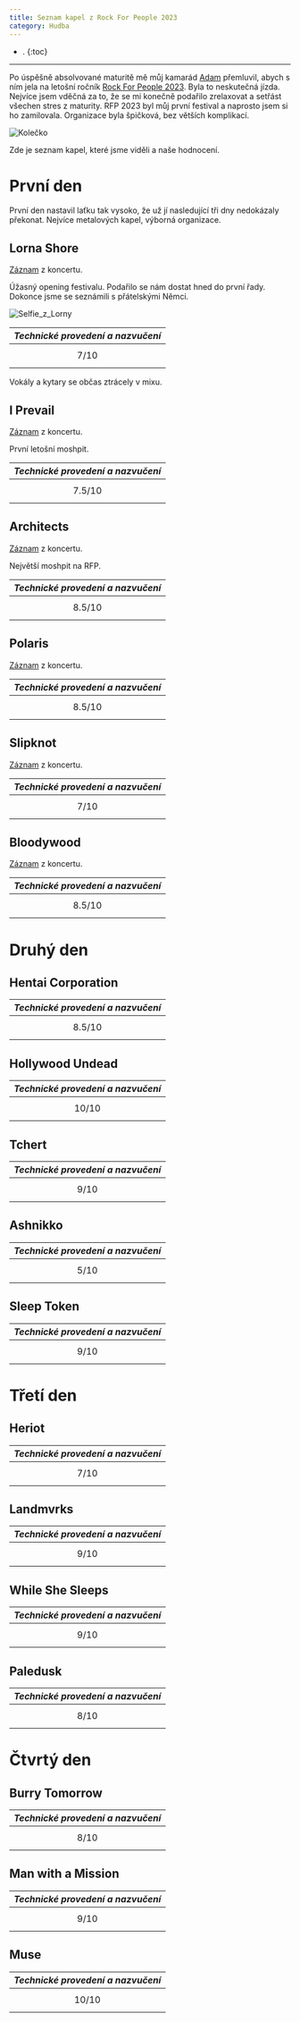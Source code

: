 ```yaml
---
title: Seznam kapel z Rock For People 2023
category: Hudba
---
```


- .
{:toc}
---

Po úspěšně absolvované maturitě mě můj kamarád [Adam](https://github.com/Adam-Belej) přemluvil, abych s ním jela na letošní ročník
[Rock For People 2023](https://rockforpeople.cz/cs/). 
Byla to neskutečná jízda. Nejvíce jsem vděčná za to, že se mi konečně podařilo zrelaxovat 
a setřást všechen stres z maturity. RFP 2023 byl můj první festival a naprosto jsem si ho zamilovala. 
Organizace byla špičková, bez větších komplikací. 

![Kolečko](/assets/images/kolecko.jpg)

Zde je seznam kapel, které jsme viděli a naše hodnocení. 

# První den
První den nastavil laťku tak vysoko, že už jí nasledující tři dny nedokázaly překonat.
Nejvíce metalových kapel, výborná organizace. 

## Lorna Shore

[Záznam](https://blackblog.cz/music/architects-polaris-lorna-shore-2023-06-08/) z koncertu.

Úžasný opening festivalu. Podařilo se nám dostat hned do první řady. Dokonce jsme se seznámili s přátelskými Němci.

![Selfie_z_Lorny](/assets/images/selfie-lorna.jpg)


| *Technické provedení a nazvučení* |
|:---------------------------------:|
|             $$7/10$$              |

Vokály a kytary se občas ztrácely v mixu.

## I Prevail
[Záznam](https://blackblog.cz/music/slipknot-i-prevail-bloodywood-2023-06-08/) z koncertu.

První letošní moshpit.

| *Technické provedení a nazvučení* |
|:---------------------------------:|
|            $$7.5/10$$             |

## Architects
[Záznam](https://blackblog.cz/music/architects-polaris-lorna-shore-2023-06-08/) z koncertu.

Největší moshpit na RFP. 

| *Technické provedení a nazvučení* |
|:---------------------------------:|
|            $$8.5/10$$             |

## Polaris 
[Záznam](https://blackblog.cz/music/architects-polaris-lorna-shore-2023-06-08/) z koncertu.

| *Technické provedení a nazvučení* |
|:---------------------------------:|
|            $$8.5/10$$             |

## Slipknot
[Záznam](https://blackblog.cz/music/slipknot-i-prevail-bloodywood-2023-06-08/) z koncertu.

| *Technické provedení a nazvučení* |
|:---------------------------------:|
|             $$7/10$$              |

## Bloodywood
[Záznam](https://blackblog.cz/music/slipknot-i-prevail-bloodywood-2023-06-08/) z koncertu.

| *Technické provedení a nazvučení* |
|:---------------------------------:|
|            $$8.5/10$$             |

# Druhý den

## Hentai Corporation


| *Technické provedení a nazvučení* |
|:---------------------------------:|
|            $$8.5/10$$             |

## Hollywood Undead


| *Technické provedení a nazvučení* |
|:---------------------------------:|
|            $$10/10$$              |

## Tchert


| *Technické provedení a nazvučení* |
|:---------------------------------:|
|             $$9/10$$              |

## Ashnikko


| *Technické provedení a nazvučení* |
|:---------------------------------:|
|             $$5/10$$              |

## Sleep Token


| *Technické provedení a nazvučení* |
|:---------------------------------:|
|             $$9/10$$              |

# Třetí den

## Heriot


| *Technické provedení a nazvučení* |
|:---------------------------------:|
|             $$7/10$$              |

## Landmvrks


| *Technické provedení a nazvučení* |
|:---------------------------------:|
|             $$9/10$$              |

## While She Sleeps


| *Technické provedení a nazvučení* |
|:---------------------------------:|
|             $$9/10$$              |

## Paledusk


| *Technické provedení a nazvučení* |
|:---------------------------------:|
|             $$8/10$$              |

# Čtvrtý den

## Burry Tomorrow


| *Technické provedení a nazvučení* |
|:---------------------------------:|
|             $$8/10$$              |

## Man with a Mission


| *Technické provedení a nazvučení* |
|:---------------------------------:|
|             $$9/10$$              |

## Muse


| *Technické provedení a nazvučení* |
|:---------------------------------:|
|             $$10/10$$             |